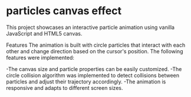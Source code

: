 # particles canvas effect
This project showcases an interactive particle animation using vanilla JavaScript and HTML5 canvas.

Features
The animation is built with circle particles that interact with each other and change direction based on the cursor's position. The following features were implemented:

-The canvas size and particle properties can be easily customized.
-The circle collision algorithm was implemented to detect collisions between particles and adjust their trajectory accordingly.
-The animation is responsive and adapts to different screen sizes.
